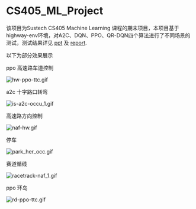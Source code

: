 # CS405_ML_Project

该项目为Sustech CS405 Machine Learning 课程的期末项目，本项目基于highway-env环境，对A2C、DQN、PPO、QR-DQN四个算法进行了不同场景的测试，测试结果详见 [ppt](https://github.com/WubbaLu-bba/CS405_ML_Project/blob/master/presentation.pptx) 及 [report](https://github.com/WubbaLu-bba/CS405_ML_Project/blob/master/Group%2016%20-%20RL%20for%20autonomous%20driving%20simulator.pdf).

以下为部分效果展示

ppo 高速路车道控制

![hw-ppo-ttc.gif](https://github.com/WubbaLu-bba/CS405_ML_Project/blob/master/gif/hw-ppo-ttc.gif)

a2c 十字路口转弯

![is-a2c-occu_1.gif](https://github.com/WubbaLu-bba/CS405_ML_Project/blob/master/gif/is-a2c-occu_1.gif)

高速路方向控制

![naf-hw.gif](https://github.com/WubbaLu-bba/CS405_ML_Project/blob/master/gif/naf-hw.gif)

停车

![park_her_occ.gif](https://github.com/WubbaLu-bba/CS405_ML_Project/blob/master/gif/park_her_occ.gif)

赛道循线

![racetrack-naf_1.gif](https://github.com/WubbaLu-bba/CS405_ML_Project/blob/master/gif/racetrack-naf_1.gif)

ppo 环岛

![rd-ppo-ttc.gif](https://github.com/WubbaLu-bba/CS405_ML_Project/blob/master/gif/rd-ppo-ttc.gif)
